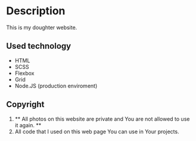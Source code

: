 # Description
This is my doughter website. 

## Used technology
- HTML
- SCSS
- Flexbox
- Grid
- Node.JS (production enviroment)

## Copyright
1. ** All photos on this website are private and You are not allowed to use it again. **
2. All code that I used on this web page You can use in Your projects.
